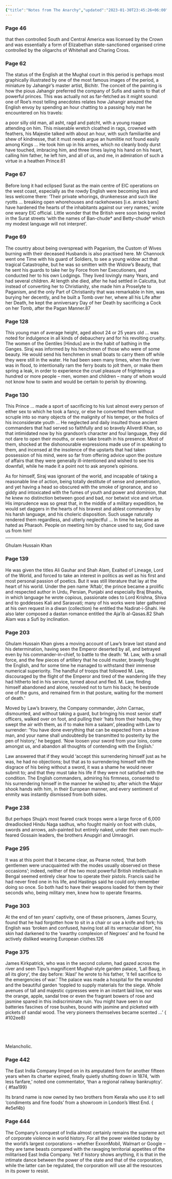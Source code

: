 ```yaml
---
{"title":"Notes from The Anarchy","updated":"2023-01-30T23:45:26+06:00","created":"2022-07-16T15:13:28+06:00","latitude":23.78275333,"longitude":90.42131667,"altitude":-17,"dg-publish":true,"dg-note-icon":"stone","tags":["history","indian","south-asian","european","english"],"permalink":"/reading/notes-and-highlights/the-anarchy/","dgPassFrontmatter":true,"noteIcon":"stone"}
---
```


### Page 46
that then controlled South and Central America was licensed by the Crown and was essentially a form of Elizabethan state-sanctioned organised crime controlled by the oligarchs of Whitehall and Charing Cross.

### Page 62
The status of the English at the Mughal court in this period is perhaps most graphically illustrated by one of the most famous images of the period, a miniature by Jahangir’s master artist, Bichitr. The conceit of the painting is how the pious Jahangir preferred the company of Sufis and saints to that of powerful princes. This was actually not as far-fetched as it might sound: one of Roe’s most telling anecdotes relates how Jahangir amazed the English envoy by spending an hour chatting to a passing holy man he encountered on his travels:  
  
a poor silly old man, all asht, ragd and patcht, with a young roague attending on him. This miserable wretch cloathed in rags, crowned with feathers, his Majestie talked with about an hour, with such familiaritie and shew of kindnesse, that it must needs argue an humilitie not found easily among Kings … He took him up in his armes, which no cleanly body durst have touched, imbracing him, and three times laying his hand on his heart, calling him father, he left him, and all of us, and me, in admiration of such a virtue in a heathen Prince.61

### Page 67
Before long it had eclipsed Surat as the main centre of EIC operations on the west coast, especially as the rowdy English were becoming less and less welcome there: ‘Their private whorings, drunkenesse and such like ryotts … breaking open whorehouses and rackehowses [i.e. arrack bars] have hardened the hearts of the inhabitants against our very names,’ wrote one weary EIC official. Little wonder that the British were soon being reviled in the Surat streets ‘with the names of Ban-chude* and Betty-chude† which my modest language will not interpret’.

### Page 69
The country about being overspread with Paganism, the Custom of Wives burning with their deceased Husbands is also practised here. Mr Channock went one Time with his guard of Soldiers, to see a young widow act that tragical Catastrophe, but he was so smitten with the Widow’s Beauty, that he sent his guards to take her by Force from her Executioners, and conducted her to his own Lodgings. They lived lovingly many Years, and had several children. At length she died, after he had settled in Calcutta, but instead of converting her to Christianity, she made him a Proselyte to Paganism, and the only Part of Christianity that was remarkable in him, was burying her decently, and he built a Tomb over her, where all his Life after her Death, he kept the anniversary Day of her Death by sacrificing a Cock on her Tomb, after the Pagan Manner.87

### Page 128
This young man of average height, aged about 24 or 25 years old … was noted for indulgence in all kinds of debauchery and for his revolting cruelty. The women of the Gentiles [Hindus] are in the habit of bathing in the Ganges. Siraj was informed by his henchmen of those who were of some beauty. He would send his henchmen in small boats to carry them off while they were still in the water. He had been seen many times, when the river was in flood, to intentionally ram the ferry boats to jolt them, or make them spring a leak, in order to experience the cruel pleasure of frightening a hundred or more people – men, women and children – many of whom would not know how to swim and would be certain to perish by drowning.

### Page 130
This Prince … made a sport of sacrificing to his lust almost every person of either sex to which he took a fancy, or else he converted them without scruple into so many objects of the malignity of his temper, or the frolics of his inconsiderate youth … He neglected and daily insulted those ancient commanders that had served so faithfully and so bravely Aliverdi Khan, so that intimidated now by his grandson’s character and foul language, they did not dare to open their mouths, or even take breath in his presence. Most of them, shocked at the dishonourable expressions made use of in speaking to them, and incensed at the insolence of the upstarts that had taken possession of his mind, were so far from offering advice upon the posture of affairs that they were generally ill-intentioned and wished to see his downfall, while he made it a point not to ask anyone’s opinions.  
  
As for himself, Siraj was ignorant of the world, and incapable of taking a reasonable line of action, being totally destitute of sense and penetration, and yet having a head so obscured with the smoke of ignorance, and so giddy and intoxicated with the fumes of youth and power and dominion, that he knew no distinction between good and bad, nor betwixt vice and virtue. His imprudence was so great that, in the middle of a military expedition, he would set daggers in the hearts of his bravest and ablest commanders by his harsh language, and his choleric disposition. Such usage naturally rendered them regardless, and utterly neglectful … In time he became as hated as Pharaoh. People on meeting him by chance used to say, God save us from him! 

---
Ghulam Hussain Khan

### Page 139
He was given the titles Ali Gauhar and Shah Alam, Exalted of Lineage, Lord of the World, and forced to take an interest in politics as well as his first and most personal passion of poetics. But it was still literature that lay at the heart of his world. Under the pen name ‘Aftab’, the prince became a prolific and respected author in Urdu, Persian, Punjabi and especially Braj Bhasha, in which language he wrote copious, passionate odes to Lord Krishna, Shiva and to goddesses Kali and Sarasvati; many of his works were later gathered at his own request in a diwan (collection) he entitled the Nadirat-i-Shahi. He also later composed a dastan romance entitled the Aja’ib al-Qasas.82 Shah Alam was a Sufi by inclination.

### Page 203
Ghulam Hussain Khan gives a moving account of Law’s brave last stand and his determination, having seen the Emperor deserted by all, and betrayed even by his commander-in-chief, to battle to the death: ‘M. Law, with a small force, and the few pieces of artillery that he could muster, bravely fought the English, and for some time he managed to withstand their immense numerical superiority. The handful of troops that followed M. Law, discouraged by the flight of the Emperor and tired of the wandering life they had hitherto led in his service, turned about and fled. M. Law, finding himself abandoned and alone, resolved not to turn his back; he bestrode one of the guns, and remained firm in that posture, waiting for the moment of death.’
  
Moved by Law’s bravery, the Company commander, John Carnac, dismounted, and without taking a guard, but bringing his most senior staff officers, walked over on foot, and pulling their ‘hats from their heads, they swept the air with them, as if to make him a salaam’, pleading with Law to surrender: ‘You have done everything that can be expected from a brave man, and your name shall undoubtedly be transmitted to posterity by the pen of history,’ he begged. ‘Now loosen your sword from your loins, come amongst us, and abandon all thoughts of contending with the English.’  
  
Law answered that if they would ‘accept this surrendering himself just as he was, he had no objections; but that as to surrendering himself with the disgrace of his being without a sword, it was a shame he would never submit to; and that they must take his life if they were not satisfied with the condition. The English commanders, admiring his firmness, consented to his surrendering himself in the manner he wished to; after which the Major shook hands with him, in their European manner, and every sentiment of enmity was instantly dismissed from both sides.

### Page 238
But perhaps Shuja’s most feared crack troops were a large force of 6,000 dreadlocked Hindu Naga sadhus, who fought mainly on foot with clubs, swords and arrows, ash-painted but entirely naked, under their own much-feared Gossain leaders, the brothers Anupgiri and Umraogiri.

### Page 295
It was at this point that it became clear, as Pearse noted, ‘that both gentlemen were unacquainted with the modes usually observed on these occasions’; indeed, neither of the two most powerful British intellectuals in Bengal seemed entirely clear how to operate their pistols. Francis said he had never fired one in his life, and Hastings said he could only remember doing so once. So both had to have their weapons loaded for them by their seconds who, being military men, knew how to operate firearms.

### Page 303
At the end of ten years’ captivity, one of these prisoners, James Scurry, found that he had forgotten how to sit in a chair or use a knife and fork; his English was ‘broken and confused, having lost all its vernacular idiom’, his skin had darkened to the ‘swarthy complexion of Negroes’ and he found he actively disliked wearing European clothes.126

### Page 375
James Kirkpatrick, who was in the second column, had gazed across the river and seen Tipu’s magnificent Mughal-style garden palace, ‘Lall Baug, in all its glory’, the day before: ‘Alas!’ he wrote to his father, ‘it fell sacrifice to the emergencies of war.’ The palace was made a hospital for the wounded and the beautiful garden ‘toppled to supply materials for the siege. Whole avenues of tall and majestic cypresses were in an instant laid low, nor was the orange, apple, sandal tree or even the fragrant bowers of rose and jasmine spared in this indiscriminate ruin. You might have seen in our batteries fascines of rose bushes, bound with jasmine and picketed with pickets of sandal wood. The very pioneers themselves became scented …’
{ #102ee8}

 
---
Melancholic.

### Page 442
The East India Company limped on in its amputated form for another fifteen years when its charter expired, finally quietly shutting down in 1874, ‘with less fanfare,’ noted one commentator, ‘than a regional railway bankruptcy’.  
{ #faa199}

  
Its brand name is now owned by two brothers from Kerala who use it to sell ‘condiments and fine foods’ from a showroom in London’s West End.
{ #e5ef4b}


### Page 444
The Company’s conquest of India almost certainly remains the supreme act of corporate violence in world history. For all the power wielded today by the world’s largest corporations – whether ExxonMobil, Walmart or Google – they are tame beasts compared with the ravaging territorial appetites of the militarised East India Company. Yet if history shows anything, it is that in the intimate dance between the power of the state and that of the corporation, while the latter can be regulated, the corporation will use all the resources in its power to resist.